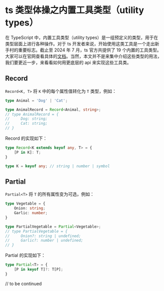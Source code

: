 # ts 类型体操之内置工具类型（utility types）

在 TypeScript 中，内置工具类型（utility types）是一组预定义的类型，用于在类型层面上进行各种操作。对于 ts 开发者来说，开始使用这类工具是一个走出新手村的重要标志。截止至 2024 年 7 月，ts 官方共提供了 19 个内置的工具类型。大家可以在官网查看具体的[文档][0]。当然，本文并不是来集中介绍这些类型的用法，我们要更近一步，来看看如何用更底层的 api 来实现这些工具类。

## Record
`Record<K, T>` 将 `K` 中的每个属性值转化为 `T` 类型，例如：

```ts
type Animal = 'Dog' | 'Cat';

type AnimalRecord = Record<Animal, string>;
// type AnimalRecord = {
//     Dog: string;
//     Cat: string;
// }
```

Record 的实现如下：

```ts
type Record<K extends keyof any, T> = {
    [P in K]: T;
}

type K = keyof any; // string | number | symbol
```


## Partial

`Partial<T>` 将 `T` 的所有属性变为可选，例如：

```ts
type Vegetable = {
    Onion: string;
    Garlic: number;
}

type PartialVegetable = Partial<Vegetable>;
// type PartialVegetable = {
//     Onion?: string | undefined;
//     Garlic?: number | undefined;
// }
```

Partial 的实现如下：

```ts
type Partial<T> = {
    [P in keyof T]?: T[P];
}
```

// to be continued

[0]: https://www.typescriptlang.org/docs/handbook/utility-types.html
